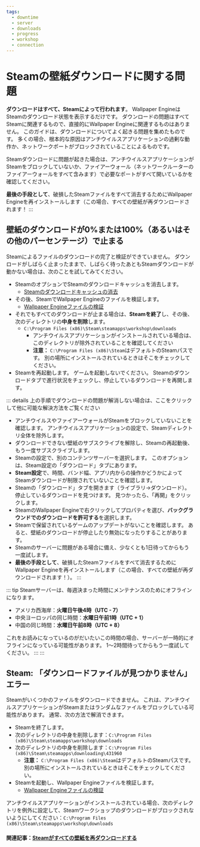```yaml
---
tags:
  - downtime
  - server
  - downloads
  - progress
  - workshop
  - connection
---
```


# Steamの壁紙ダウンロードに関する問題

**ダウンロードはすべて、Steamによって行われます**。 Wallpaper EngineはSteamのダウンロード状態を表示するだけです。 ダウンロードの問題はすべてSteamに関連するもので、直接的にWallpaper Engineに関連するものはありません。 このガイドは、ダウンロードについてよく起きる問題を集めたものです。 多くの場合、根本的な原因はアンチウイルスアプリケーションの過剰な動作か、ネットワークポートがブロックされていることによるものです。

Steamダウンロードに問題が起きた場合は、アンチウイルスアプリケーションがSteamをブロックしていないか、ファイアーウォール（ネットワークルーターのファイアーウォールをすべて含みます）で必要なポートがすべて開いているかを確認してください。

**最後の手段として**、破損したSteamファイルをすべて消去するためにWallpaper Engineを再インストールします（この場合、すべての壁紙が再ダウンロードされます！
:::

## 壁紙のダウンロードが0%または100%（あるいはその他のパーセンテージ）で止まる
Steamによるファイルのダウンロードの完了と検証ができていません。 ダウンロードがしばらく止まったままで、しばらく待ったあともSteamダウンロードが動かない場合は、次のことを試してみてください。

* SteamのオプションでSteamのダウンロードキャッシュを消去します。
  * [Steamのダウンロードキャッシュの消去](https://support.steampowered.com/kb_article.php?ref=3134-TIAL-4638)
* その後、SteamでWallpaper Engineのファイルを検証します。
  * [Wallpaper Engineファイルの検証](https://support.steampowered.com/kb_article.php?ref=2037-QEUH-3335)
* それでもすべてのダウンロードが止まる場合は、**Steamを終了**し、その後、次のディレクトリの**中身を削除**します。
  * `C:\Program Files (x86)\Steam\steamapps\workshop\downloads`
    * アンチウイルスアプリケーションがインストールされている場合は、このディレクトリが除外されていることを確認してください
    * **注意：** `C:\Program Files (x86)\Steam`はデフォルトのSteamパスです。 別の場所にインストールされているときはそこをチェックしてください。
* Steamを再起動します。 ゲームを起動しないでください。 Steamのダウンロードタブで進行状況をチェックし、停止しているダウンロードを再開します。

::: details
上の手順でダウンロードの問題が解消しない場合は、ここをクリックして他に可能な解決方法をご覧ください
* アンチウイルスやファイアーウォールがSteamをブロックしていないことを確認します。 アンチウイルスアプリケーションの設定で、Steamディレクトリ全体を除外します。
* ダウンロードできない壁紙のサブスクライブを解除し、Steamの再起動後、もう一度サブスクライブします。
* Steamの設定で、別のコンテンツサーバーを選択します。 このオプションは、Steam設定の「ダウンロード」タブにあります。
* **Steam設定**で、時間、バンド幅、アプリ内からの操作かどうかによってSteamダウンロードが制限されていないことを確認します。
* Steamの「ダウンロード」タブを開きます（ライブラリ→ダウンロード）。 停止しているダウンロードを見つけます。 見つかったら、「再開」をクリックします。
* SteamのWallpaper Engineで右クリックしてプロパティを選び、**バックグラウンドでのダウンロードを許可する**を選択します。
* Steamで保留されているゲームのアップデートがないことを確認します。 あると、壁紙のダウンロードが停止したり無効になったりすることがあります。
* Steamのサーバーに問題がある場合に備え、少なくとも1日待ってからもう一度試します。
* **最後の手段として**、破損したSteamファイルをすべて消去するためにWallpaper Engineを再インストールします（この場合、すべての壁紙が再ダウンロードされます！）。
:::

::: tip
Steamサーバーは、毎週決まった時間にメンテナンスのためにオフラインになります。

* アメリカ西海岸：**火曜日午後4時（UTC - 7）**
* 中央ヨーロッパの同じ時間：**水曜日午前1時（UTC + 1）**
* 中国の同じ時間：**水曜日午前8時（UTC + 8）**

これをお読みになっているのがだいたいこの時間の場合、サーバーが一時的にオフラインになっている可能性があります。 1～2時間待ってからもう一度試してください。
:::
:::

## Steam: 「ダウンロードファイルが見つかりません」エラー

Steamがいくつかのファイルをダウンロードできません。 これは、アンチウイルスアプリケーションがSteamまたはランダムなファイルをブロックしている可能性があります。 通常、次の方法で解消できます。

* Steamを終了します。
* 次のディレクトリの中身を削除します：`C:\Program Files (x86)\Steam\steamapps\workshop\downloads`
* 次のディレクトリの中身を削除します：`C:\Program Files (x86)\Steam\steamapps\downloading\431960`
  * **注意：** `C:\Program Files (x86)\Steam`はデフォルトのSteamパスです。 別の場所にインストールされているときはそこをチェックしてください。
* Steamを起動し、Wallpaper Engineファイルを検証します。
  * [Wallpaper Engineファイルの検証](https://support.steampowered.com/kb_article.php?ref=2037-QEUH-3335)

アンチウイルスアプリケーションがインストールされている場合、次のディレクトリを例外に設定して、Steamワークショップのダウンロードがブロックされないようにしてください：`C:\Program Files (x86)\Steam\steamapps\workshop\downloads`

#### 関連記事：[Steamがすべての壁紙を再ダウンロードする](/steam/redownload)